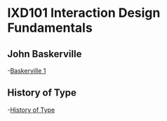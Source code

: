 IXD101 Interaction Design Fundamentals
======================================

John Baskerville
----------------

-[Baskerville 1]( https://ethanmcgonigle.github.io/John-Baskerville/baskerville1withlist.html)


History of Type
---------------

-[History of Type](https://ethanmcgonigle.github.io/John-Baskerville/)

